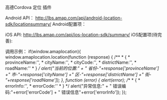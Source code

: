 高德Cordova 定位 插件

Android API：
http://lbs.amap.com/api/android-location-sdk/locationsummary/
Android配置项：
<meta-data
  android:name="com.amap.api.v2.apikey"
  android:value="申请的appKey" />

iOS API:
http://lbs.amap.com/api/ios-location-sdk/summary/
iOS配置项(待完善):



调用示例：
if(window.amaplocation){
  window.amaplocation.location(function (response) {
    /**
     * {
     * provinceName:'',
     * cityName:'',
     * cityCode:'',
     * districtName:'',
     * roadName:''
     * }
     */
    alert("当前的位置:" +
        "  省份-"+response['provinceName']
        +" 市-"+response['cityName']
        +" 区-"+response['districtName']
        +" 街-"+response['roadName']);
  }, function (error) {
  alert(error);
    /**
     * {
     *  errorInfo:'',
     *  errorCode:''
     * }
     */
     alert("异常信息:"
         + " 错误编码:"+error['errorCode']
         + " 错误信息"+error['errorInfo']);
  });
